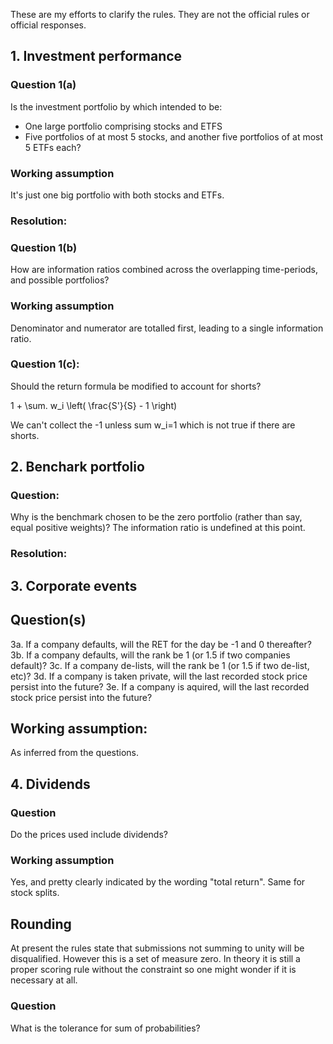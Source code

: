 These are my efforts to clarify the rules. They are not the official rules or official responses. 


## 1. Investment performance

### Question 1(a)

Is the investment portfolio by which intended to be:

 * One large portfolio comprising stocks and ETFS
 * Five portfolios of at most 5 stocks, and another five portfolios of at most 5 ETFs each? 

### Working assumption

It's just one big portfolio with both stocks and ETFs.  

### Resolution:


### Question 1(b)

How are information ratios combined across the overlapping time-periods, and possible portfolios? 

### Working assumption

Denominator and numerator are totalled first, leading to a single information ratio. 

### Question 1(c):

Should the return formula be modified to account for shorts? 

  1 + \sum.   w_i  \left( \frac{S'}{S} - 1 \right) 

We can't collect the -1 unless sum w_i=1 which is not true if there are shorts. 


## 2. Benchark portfolio

### Question:
Why is the benchmark chosen to be the zero portfolio (rather than say, equal positive weights)? The information ratio is undefined at this point. 

### Resolution: 


## 3. Corporate events

## Question(s)

 3a. If a company defaults, will the RET for the day be -1 and 0 thereafter? 
 3b. If a company defaults, will the rank be 1 (or 1.5 if two companies default)? 
 3c. If a company de-lists, will the rank be 1 (or 1.5 if two de-list, etc)? 
 3d. If a company is taken private, will the last recorded stock price persist into the future? 
 3e. If a company is aquired, will the last recorded stock price persist into the future? 
 
## Working assumption:

As inferred from the questions. 

## 4. Dividends

### Question

Do the prices used include dividends?

### Working assumption

Yes, and pretty clearly indicated by the wording "total return". Same for stock splits. 


## Rounding

At present the rules state that submissions not summing to unity will be disqualified. However this is a set of measure zero. In theory it is still a proper scoring rule without the constraint so one might wonder if it is necessary at all. 

### Question

What is the tolerance for sum of probabilities? 





